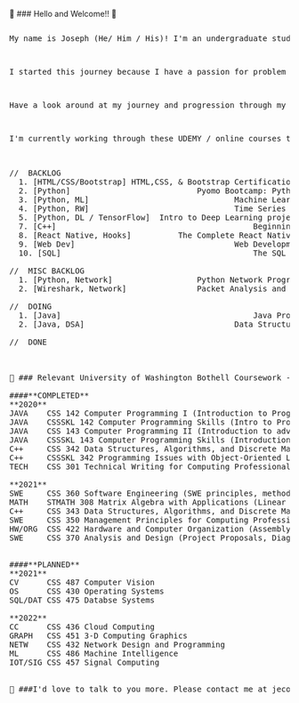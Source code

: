 👋 ### Hello and Welcome!! 👋
<pre>
<p>My name is Joseph (He/ Him / His)! I'm an undergraduate student studying computer science and software engineering at the University of Washington Bothell.</p> <p>I started this journey because I have a passion for problem solving and finding solutions, and I love technology and computing! I believe that technology has and can create powerfully impactful experiences people and I want to contribute to that!</p> <p>Have a look around at my journey and progression through my various school coursework projects and self projects that I am working on!</p> <p>I'm currently working through these UDEMY / online courses to brush up on fundamentals and learn some new tools to add to my toolbelt, combined with my schoolwork.</p>

//  BACKLOG
  1. [HTML/CSS/Bootstrap] HTML,CSS, & Bootstrap Certification Course for Beginners
  2. [Python]							Pyomo Bootcamp: Python Optimization from Beginner to Advance
  3. [Python, ML]								Machine Learning using Python Programming
  4. [Python, RW]								Time Series Analysis Real Worl Projects in Python
  5. [Python, DL / TensorFlow]	Intro to Deep Learning project in TensorFlow 2.x and Python
  7. [C++]											Beginning C++ Programming - From Beginner to Beyond
  8. [React Native, Hooks]			The Complete React Native + Hooks Course
  9. [Web Dev]									Web Development Masterclass - Complete Certificate Course
  10. [SQL]											The SQL MicroDegree 2021: From SQL Basics to MYSQL Mastery

//	MISC BACKLOG
  1. [Python, Network]					Python Network Programming for Network Engineers (Python 3)
  2. [Wireshark, Network]				Packet Analysis and Ethical Hacking: Core Skills

//	DOING
  1. [Java]											Java Programming: Complete Beginner to Advanced
  2. [Java, DSA]								Data Structures and Algorithms: Deep Dive Using Java

//  DONE



👋 ### Relevant University of Washington Bothell Coursework - Completed + Planned 👋

####**COMPLETED**
**2020**
JAVA    CSS 142 Computer Programming I (Introduction to Programming Concepts)
JAVA    CSSSKL 142 Computer Programming Skills (Intro to Programming LAB)
JAVA    CSS 143 Computer Programming II (Introduction to advanced DSA/ ADT)
JAVA    CSSSKL 143 Computer Programming Skills (Introduction to advanced DSA LAB)
C++     CSS 342 Data Structures, Algorithms, and Discrete Mathematics (Programming with DSA, OOP, ++)
C++     CSSSKL 342 Programming Issues with Object-Oriented Languages (Programming with DSA, OOP LAB)
TECH    CSS 301 Technical Writing for Computing Professionals (Technical Writing)

**2021**
SWE     CSS 360 Software Engineering (SWE principles, methodologies, SDLC, ++)
MATH    STMATH 308 Matrix Algebra with Applications (Linear Algebra, Applications, ++)
C++     CSS 343 Data Structures, Algorithms, and Discrete Mathematics II (Programming with DSA, OOP, BIGO, BST, GRAPH, PQUE, ++)
SWE     CSS 350 Management Principles for Computing Professionals (Management, EI, CM, ++)
HW/ORG  CSS 422 Hardware and Computer Organization (Assembly, 68K)
SWE     CSS 370 Analysis and Design (Project Proposals, Diagrams, Schematics, Requirements Elicitation, ++)


####**PLANNED**
**2021**
CV      CSS 487 Computer Vision
OS      CSS 430 Operating Systems
SQL/DAT CSS 475 Databse Systems

**2022**
CC      CSS 436 Cloud Computing
GRAPH   CSS 451 3-D Computing Graphics
NETW    CSS 432 Network Design and Programming
ML      CSS 486 Machine Intelligence
IOT/SIG CSS 457 Signal Computing


👋 ###I'd love to talk to you more. Please contact me at jeconomylan@gmail.com if you have any questions regarding my work, or just want to chat and collaborate! 👋
</pre>

<!--
**josephelan/josephelan** is a ✨ _special_ ✨ repository because its `README.md` (this file) appears on your GitHub profile.

Here are some ideas to get you started:

- 🔭 I’m currently working on ...
- 🌱 I’m currently learning ...
- 👯 I’m looking to collaborate on ...
- 🤔 I’m looking for help with ...
- 💬 Ask me about ...
- 📫 How to reach me: ...
- 😄 Pronouns: ...
- ⚡ Fun fact: ...
-->
